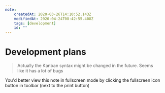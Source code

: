 ```yaml
---
note:
    createdAt: 2020-03-26T14:10:52.143Z
    modifiedAt: 2020-04-24T08:42:55.408Z
    tags: [development]
    id: ""
---
```

# Development plans
<!-- @crossnote.comment "id":"8d0c80e9-e1ff-4aa8-b990-2cbacdacf89c" -->  

> Actually the Kanban syntax might be changed in the future. Seems like it has a lot of bugs

You'd better view this note in fullscreen mode by clicking the fullscreen icon button in toolbar (next to the print button)

<!-- @crossnote.kanban "board":{"columns":[{"id":1585233192808,"title":"Backlog","cards":[{"id":1587617655203,"title":"","description":"**Flutter Crossnote**\n#flutter  #nativeapp\nThis is not possible to be done right now\n*Low priority*\n"},{"id":1585729490170,"title":"","description":"**User profile** section\n#cloud #widget\n\n* [ ] notebooks section\n* [ ] starred notebooks section\n* [ ] widgets section"},{"id":1587096232458,"title":"","description":"**Poll widget**\n#cloud #widget "},{"id":1585233663293,"title":"","description":"**Explore** Section\n#cloud\n\n* [ ] Allow user to register a notebook to crossnote backend server so that other users can explore\n  * [ ] Support GitHub repository\n  * [ ] Support GitLab repository\n  * [ ] Support Gitee repository\n* [ ] Allow user to star a notebook\n* [ ] Allow user to search notebook title by keyword\n* [ ] Trending support (This week, this month, life time)"},{"id":1587097462522,"title":"","description":"**Calendar widget**\n#local #widget\n"},{"id":1587097490625,"title":"","description":"**Mindmap**\n#diagram #local"},{"id":1587460257894,"title":"","description":"**Vim** keymap\n#local"}],"wip":false},{"id":1585233270881,"title":"Doing","cards":[{"id":1586003784393,"title":"","description":"**Offline feature** fix\n#local\n* [x] Manually configure Workbox.\n* [ ] Fix current offline editing bug (for example, KaTeX and reveal.js are not loaded correctly when offline)"}],"wip":false},{"id":1585233278133,"title":"Done","cards":[{"id":1587460288119,"title":"","description":"**VSCode Theme manager**\nSupport dark theme for vscode-crossnote extension\n#vscode"},{"id":1587096210473,"title":"","description":"**Theme manager**\ndark theme support\n#local"},{"id":1585233986901,"title":"","description":"Periodically update (pull) notebooks\n#local"},{"id":1585233291472,"title":"","description":"**Social comment widget**\n#cloud #widget\n\nThe first crossnote widget that interacts with our backend server.\n* [x] Allow user to create comment widget \"crossnote.widget\" in a note\n* [x] Allow user to post comment\n* [ ] ~~Allow user to delete comment~~\n* [x] User should receive notifications when someone mentions the user in a comment\n* [x] Allow user to subscribe to a comment widget so receiving notifications even not mentioned by anyone\n* [x] Allow user to delete comment widget"}],"wip":false}]} -->
